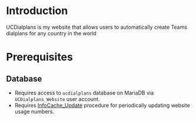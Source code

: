 # Introduction
UCDialplans is my website that allows users to automatically create Teams dialplans for any country in the world

# Prerequisites
## Database
* Requires access to `ucdialplans` database on MariaDB via `UCDialplans_Website` user account. 
* Requires [InfoCache_Update](/mariadb/procedures.yaml) procedure for periodically updating website usage numbers. 
